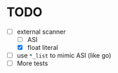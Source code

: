 # TODO

- [ ] external scanner
  - [ ] ASI
  - [x] float literal
- [ ] use `*_list` to mimic ASI (like go)
- [ ] More tests